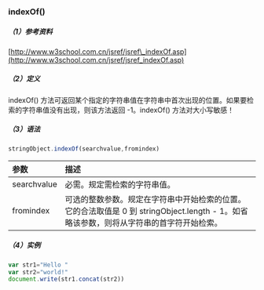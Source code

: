 ### indexOf\(\)

##### （1）参考资料

[http://www.w3school.com.cn/jsref/jsref\_indexOf.asp](http://www.w3school.com.cn/jsref/jsref_indexOf.asp)

##### （2）定义

indexOf\(\) 方法可返回某个指定的字符串值在字符串中首次出现的位置。如果要检索的字符串值没有出现，则该方法返回 -1。indexOf\(\) 方法对大小写敏感！

##### （3）语法

```js
stringObject.indexOf(searchvalue,fromindex)
```

| 参数 | 描述 |
| :--- | :--- |
| searchvalue | 必需。规定需检索的字符串值。 |
| fromindex | 可选的整数参数。规定在字符串中开始检索的位置。它的合法取值是 0 到 stringObject.length - 1。如省略该参数，则将从字符串的首字符开始检索。 |

##### （4）实例

```js
var str1="Hello "
var str2="world!"
document.write(str1.concat(str2))
```



